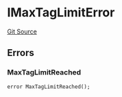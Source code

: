 # IMaxTagLimitError
[Git Source](https://github.com/thrackle-io/tron/blob/162302962dc6acd8eb4a5fadda6be1dbd5a16028/src/common/IErrors.sol)


## Errors
### MaxTagLimitReached

```solidity
error MaxTagLimitReached();
```

